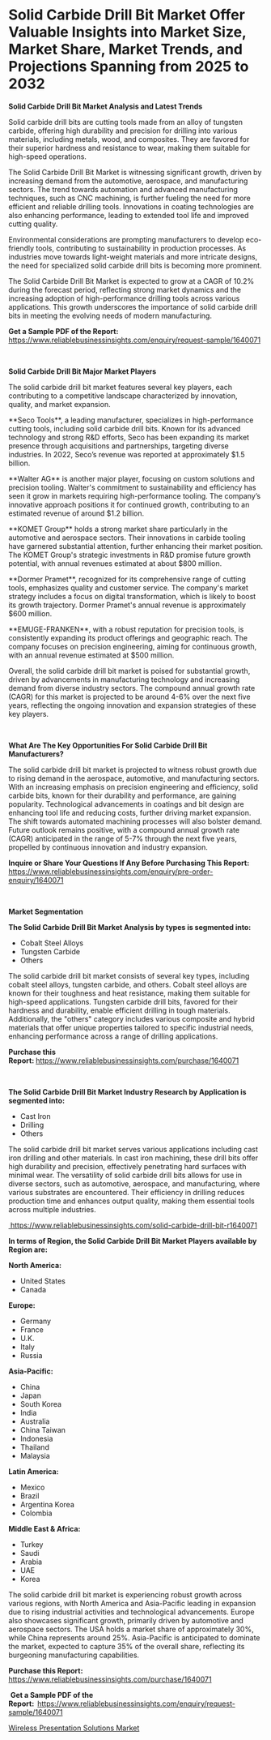 <p><h1>Solid Carbide Drill Bit Market Offer Valuable Insights into Market Size, Market Share, Market Trends, and Projections Spanning from 2025 to 2032</h1></p><p><strong>Solid Carbide Drill Bit Market Analysis and Latest Trends</strong></p>
<p><p>Solid carbide drill bits are cutting tools made from an alloy of tungsten carbide, offering high durability and precision for drilling into various materials, including metals, wood, and composites. They are favored for their superior hardness and resistance to wear, making them suitable for high-speed operations. </p><p>The Solid Carbide Drill Bit Market is witnessing significant growth, driven by increasing demand from the automotive, aerospace, and manufacturing sectors. The trend towards automation and advanced manufacturing techniques, such as CNC machining, is further fueling the need for more efficient and reliable drilling tools. Innovations in coating technologies are also enhancing performance, leading to extended tool life and improved cutting quality.</p><p>Environmental considerations are prompting manufacturers to develop eco-friendly tools, contributing to sustainability in production processes. As industries move towards light-weight materials and more intricate designs, the need for specialized solid carbide drill bits is becoming more prominent.</p><p>The Solid Carbide Drill Bit Market is expected to grow at a CAGR of 10.2% during the forecast period, reflecting strong market dynamics and the increasing adoption of high-performance drilling tools across various applications. This growth underscores the importance of solid carbide drill bits in meeting the evolving needs of modern manufacturing.</p></p>
<p><strong>Get a Sample PDF of the Report:&nbsp;</strong> <a href="https://www.reliablebusinessinsights.com/enquiry/request-sample/1640071?utm_campaign=3057&utm_medium=2&utm_source=Github&utm_content=ia&utm_term=05032025&utm_id=solid-carbide-drill-bit">https://www.reliablebusinessinsights.com/enquiry/request-sample/1640071</a></p>
<p>&nbsp;</p>
<p><strong>Solid Carbide Drill Bit Major Market Players</strong></p>
<p><p>The solid carbide drill bit market features several key players, each contributing to a competitive landscape characterized by innovation, quality, and market expansion.</p><p>**Seco Tools**, a leading manufacturer, specializes in high-performance cutting tools, including solid carbide drill bits. Known for its advanced technology and strong R&D efforts, Seco has been expanding its market presence through acquisitions and partnerships, targeting diverse industries. In 2022, Seco’s revenue was reported at approximately $1.5 billion.</p><p>**Walter AG** is another major player, focusing on custom solutions and precision tooling. Walter's commitment to sustainability and efficiency has seen it grow in markets requiring high-performance tooling. The company’s innovative approach positions it for continued growth, contributing to an estimated revenue of around $1.2 billion.</p><p>**KOMET Group** holds a strong market share particularly in the automotive and aerospace sectors. Their innovations in carbide tooling have garnered substantial attention, further enhancing their market position. The KOMET Group's strategic investments in R&D promise future growth potential, with annual revenues estimated at about $800 million.</p><p>**Dormer Pramet**, recognized for its comprehensive range of cutting tools, emphasizes quality and customer service. The company's market strategy includes a focus on digital transformation, which is likely to boost its growth trajectory. Dormer Pramet's annual revenue is approximately $600 million.</p><p>**EMUGE-FRANKEN**, with a robust reputation for precision tools, is consistently expanding its product offerings and geographic reach. The company focuses on precision engineering, aiming for continuous growth, with an annual revenue estimated at $500 million.</p><p>Overall, the solid carbide drill bit market is poised for substantial growth, driven by advancements in manufacturing technology and increasing demand from diverse industry sectors. The compound annual growth rate (CAGR) for this market is projected to be around 4-6% over the next five years, reflecting the ongoing innovation and expansion strategies of these key players.</p></p>
<p>&nbsp;</p>
<p><strong>What Are The Key Opportunities For Solid Carbide Drill Bit Manufacturers?</strong></p>
<p><p>The solid carbide drill bit market is projected to witness robust growth due to rising demand in the aerospace, automotive, and manufacturing sectors. With an increasing emphasis on precision engineering and efficiency, solid carbide bits, known for their durability and performance, are gaining popularity. Technological advancements in coatings and bit design are enhancing tool life and reducing costs, further driving market expansion. The shift towards automated machining processes will also bolster demand. Future outlook remains positive, with a compound annual growth rate (CAGR) anticipated in the range of 5-7% through the next five years, propelled by continuous innovation and industry expansion.</p></p>
<p><strong>Inquire or Share Your Questions If Any Before Purchasing This Report:</strong> <a href="https://www.reliablebusinessinsights.com/enquiry/pre-order-enquiry/1640071?utm_campaign=3057&utm_medium=2&utm_source=Github&utm_content=ia&utm_term=05032025&utm_id=solid-carbide-drill-bit">https://www.reliablebusinessinsights.com/enquiry/pre-order-enquiry/1640071</a></p>
<p>&nbsp;</p>
<p><strong>Market Segmentation</strong></p>
<p><strong>The Solid Carbide Drill Bit Market Analysis by types is segmented into:</strong></p>
<p><ul><li>Cobalt Steel Alloys</li><li>Tungsten Carbide</li><li>Others</li></ul></p>
<p><p>The solid carbide drill bit market consists of several key types, including cobalt steel alloys, tungsten carbide, and others. Cobalt steel alloys are known for their toughness and heat resistance, making them suitable for high-speed applications. Tungsten carbide drill bits, favored for their hardness and durability, enable efficient drilling in tough materials. Additionally, the "others" category includes various composite and hybrid materials that offer unique properties tailored to specific industrial needs, enhancing performance across a range of drilling applications.</p></p>
<p><strong>Purchase this Report:&nbsp;</strong><a href="https://www.reliablebusinessinsights.com/purchase/1640071?utm_campaign=3057&utm_medium=2&utm_source=Github&utm_content=ia&utm_term=05032025&utm_id=solid-carbide-drill-bit">https://www.reliablebusinessinsights.com/purchase/1640071</a></p>
<p>&nbsp;</p>
<p><strong>The Solid Carbide Drill Bit Market Industry Research by Application is segmented into:</strong></p>
<p><ul><li>Cast Iron</li><li>Drilling</li><li>Others</li></ul></p>
<p><p>The solid carbide drill bit market serves various applications including cast iron drilling and other materials. In cast iron machining, these drill bits offer high durability and precision, effectively penetrating hard surfaces with minimal wear. The versatility of solid carbide drill bits allows for use in diverse sectors, such as automotive, aerospace, and manufacturing, where various substrates are encountered. Their efficiency in drilling reduces production time and enhances output quality, making them essential tools across multiple industries.</p></p>
<p><a href="https://www.reliablebusinessinsights.com/solid-carbide-drill-bit-r1640071?utm_campaign=3057&utm_medium=2&utm_source=Github&utm_content=ia&utm_term=05032025&utm_id=solid-carbide-drill-bit">&nbsp;https://www.reliablebusinessinsights.com/solid-carbide-drill-bit-r1640071</a></p>
<p><strong>In terms of Region, the Solid Carbide Drill Bit Market Players available by Region are:</strong></p>
<p>
    <p> <strong> North America: </strong>
        <ul>
            <li>United States</li>
            <li>Canada</li>
        </ul>
        </p> 
    <p> <strong> Europe: </strong>
        <ul>
            <li>Germany</li>
            <li>France</li>
            <li>U.K.</li>
            <li>Italy</li>
            <li>Russia</li>
        </ul>
        </p> 
    <p> <strong> Asia-Pacific: </strong>
        <ul>
            <li>China</li>
            <li>Japan</li>
            <li>South Korea</li>
            <li>India</li>
            <li>Australia</li>
            <li>China Taiwan</li>
            <li>Indonesia</li>
            <li>Thailand</li>
            <li>Malaysia</li>
        </ul>
        </p> 
    <p> <strong> Latin America: </strong>
        <ul>
            <li>Mexico</li>
            <li>Brazil</li>
            <li>Argentina Korea</li>
            <li>Colombia</li>
        </ul>
        </p> 
    <p> <strong> Middle East & Africa: </strong>
        <ul>
            <li>Turkey</li>
            <li>Saudi</li>
            <li>Arabia</li>
            <li>UAE</li>
            <li>Korea</li>
        </ul>
    </p>
    </p>
<p><p>The solid carbide drill bit market is experiencing robust growth across various regions, with North America and Asia-Pacific leading in expansion due to rising industrial activities and technological advancements. Europe also showcases significant growth, primarily driven by automotive and aerospace sectors. The USA holds a market share of approximately 30%, while China represents around 25%. Asia-Pacific is anticipated to dominate the market, expected to capture 35% of the overall share, reflecting its burgeoning manufacturing capabilities.</p></p>
<p><strong>Purchase this Report: </strong><a href="https://www.reliablebusinessinsights.com/purchase/1640071?utm_campaign=3057&utm_medium=2&utm_source=Github&utm_content=ia&utm_term=05032025&utm_id=solid-carbide-drill-bit">https://www.reliablebusinessinsights.com/purchase/1640071</a></p>
<p>&nbsp;<strong>Get a Sample PDF of the Report:&nbsp;&nbsp;</strong><a href="https://www.reliablebusinessinsights.com/enquiry/request-sample/1640071?utm_campaign=3057&utm_medium=2&utm_source=Github&utm_content=ia&utm_term=05032025&utm_id=solid-carbide-drill-bit">https://www.reliablebusinessinsights.com/enquiry/request-sample/1640071</a></p>
<p><strong></strong></p>
<p><p><a href="https://github.com/chkrselia/Market-Research-Report-List-1/blob/main/wireless-presentation-solutions-market.md?utm_campaign=3057&utm_medium=2&utm_source=Github&utm_content=ia&utm_term=05032025&utm_id=solid-carbide-drill-bit">Wireless Presentation Solutions Market</a></p></p>